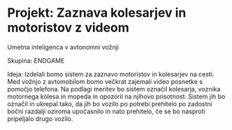 # Projekt: Zaznava kolesarjev in motoristov z videom
Umetna inteligenca v avtonomni vožnji

Skupina: ENDGAME

Ideja: Izdelali bomo sistem za zaznavo motoristov in kolesarjev na cesti. Med vožnjo z avtomobilom bomo večkrat zajemali video posnetke s pomočjo telefona. Na podlagi meritev bo sistem označil kolesarja, voznika motornega kolesa in mopeda in opozoril na njihovo prisotnost. Sistem jih bo označil in ukrepal tako, da jih bo vozilo po potrebi prehitelo po zadostni bočni razdalji oziroma upočasnilo in nato prehitelo, če se bo nasproti pripeljalo drugo vozilo.
